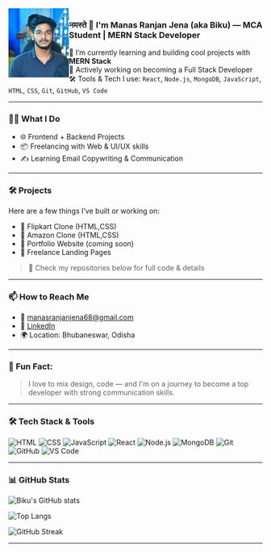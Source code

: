 <img src="https://raw.githubusercontent.com/manasranjanjena68/manasranjanjena68/main/WhatsApp%20Image%202025-01-14%20at%2023.23.21_015ca719.jpg" width="120" align="left">


### नमस्ते 🙏 I'm Manas Ranjan Jena (aka Biku) — MCA Student | MERN Stack Developer

🚀 I’m currently learning and building cool projects with **MERN Stack**  
🎯 Actively working on becoming a Full Stack Developer  
🛠️ Tools & Tech I use: `React`, `Node.js`, `MongoDB`, `JavaScript`, `HTML`, `CSS`, `Git`, `GitHub`, `VS Code`

---

### 🧑‍💻 What I Do
- 🌐 Frontend + Backend Projects  
- 📦 Freelancing with Web & UI/UX skills  
- ✍️ Learning Email Copywriting & Communication  

---

### 🛠️ Projects
Here are a few things I’ve built or working on:
- 🔸 Flipkart Clone (HTML,CSS)
- 🔸 Amazon Clone (HTML,CSS)
- 🔸 Portfolio Website (coming soon)
- 🔸 Freelance Landing Pages

> 🔗 Check my repositories below for full code & details

---

### 📫 How to Reach Me
- 📧 manasranjanjena68@gmail.com  
- 💼 [LinkedIn](https://www.linkedin.com/in/manas-ranjanjena/)  
- 🌍 Location: Bhubaneswar, Odisha

---

### 🧠 Fun Fact:
> I love to mix design, code — and I'm on a journey to become a top developer with strong communication skills.



---

### 🛠️ Tech Stack & Tools

![HTML](https://img.shields.io/badge/-HTML5-E34F26?style=for-the-badge&logo=html5)
![CSS](https://img.shields.io/badge/-CSS3-1572B6?style=for-the-badge&logo=css3)
![JavaScript](https://img.shields.io/badge/-JavaScript-F7DF1E?style=for-the-badge&logo=javascript)
![React](https://img.shields.io/badge/-React-61DAFB?style=for-the-badge&logo=react)
![Node.js](https://img.shields.io/badge/-Node.js-339933?style=for-the-badge&logo=nodedotjs)
![MongoDB](https://img.shields.io/badge/-MongoDB-47A248?style=for-the-badge&logo=mongodb)
![Git](https://img.shields.io/badge/-Git-F05032?style=for-the-badge&logo=git)
![GitHub](https://img.shields.io/badge/-GitHub-181717?style=for-the-badge&logo=github)
![VS Code](https://img.shields.io/badge/-VSCode-007ACC?style=for-the-badge&logo=visual-studio-code)

---

### 📊 GitHub Stats

![Biku's GitHub stats](https://github-readme-stats.vercel.app/api?username=manasranjanjena68&show_icons=true&theme=tokyonight)

![Top Langs](https://github-readme-stats.vercel.app/api/top-langs/?username=manasranjanjena68&layout=compact&theme=tokyonight)

![GitHub Streak](https://streak-stats.demolab.com/?user=manasranjanjena68&theme=tokyonight)

---

